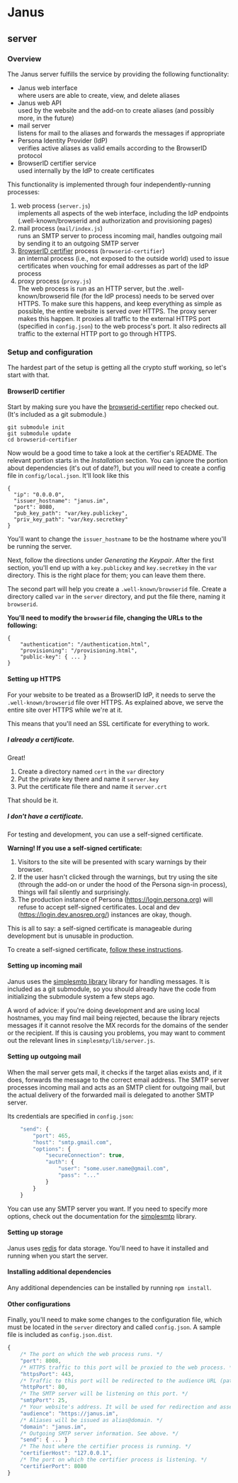 # Janus
  server
----------------

### Overview
The Janus server fulfills the service by providing the following functionality:

- Janus web interface  
  where users are able to create, view, and delete aliases
- Janus web API  
  used by the website and the add-on to create aliases (and possibly more, in
  the future)
- mail server  
  listens for mail to the aliases and forwards the messages if appropriate
- Persona Identity Provider (IdP)  
  verifies active aliases as valid emails according to the BrowserID protocol
- BrowserID certifier service  
  used internally by the IdP to create certificates

This functionality is implemented through four independently-running processes:

1. web process (`server.js`)  
   implements all aspects of the web interface,
   including the IdP endpoints (.well-known/browserid and authorization and
   provisioning pages)
2. mail process (`mail/index.js`)  
   runs an SMTP server to process incoming mail,
   handles outgoing mail by sending it to an outgoing SMTP server
3. [BrowserID certifier][browserid-certifier] process (`browserid-certifier`)  
   an internal process (i.e., not exposed to the outside world) used to issue
   certificates when vouching for email addresses as part of the IdP process
4. proxy process (`proxy.js`)  
   The web process is run as an HTTP server, but the .well-known/browserid file
   (for the IdP process) needs to be served over HTTPS. To make sure this
   happens, and keep everything as simple as possible, the entire website is
   served over HTTPS. The proxy server makes this happen. It proxies all traffic
   to the external HTTPS port (specified in `config.json`) to the web process's
   port. It also redirects all traffic to the external HTTP port to go through
   HTTPS.

### Setup and configuration
The hardest part of the setup is getting all the crypto stuff working, so let's
start with that.

#### BrowserID certifier
Start by making sure you have the [browserid-certifier][] repo checked out. (It's
included as a git submodule.)

    git submodule init
    git submodule update
    cd browserid-certifier

Now would be a good time to take a look at the certifier's README. The relevant
portion starts in the _Installation_ section. You can ignore the portion about
dependencies (it's out of date?), but you *will* need to create a config file in
`config/local.json`. It'll look like this

    {
      "ip": "0.0.0.0",
      "issuer_hostname": "janus.im",
      "port": 8080,
      "pub_key_path": "var/key.publickey",
      "priv_key_path": "var/key.secretkey"
    }

You'll want to change the `issuer_hostname` to be the hostname where you'll be
running the server.

Next, follow the directions under _Generating the Keypair_. After the first
section, you'll end up with a ``key.publickey`` and ``key.secretkey`` in the
`var` directory. This is the right place for them; you can leave them there.

The second part will help you create a `.well-known/browserid` file. Create a
directory called `var` in the `server` directory, and put the file there, naming
it `browserid`.

__You'll need to modify the `browserid` file, changing the URLs to the
following:__

    {
        "authentication": "/authentication.html", 
        "provisioning": "/provisioning.html", 
        "public-key": { ... }
    }

[browserid-certifier]: https://github.com/mozilla/browserid-certifier

#### Setting up HTTPS
For your website to be treated as a BrowserID IdP, it needs to serve the
`.well-known/browserid` file over HTTPS. As explained above, we serve the entire
site over HTTPS while we're at it.

This means that you'll need an SSL certificate for everything to work.

##### I already a certificate.
Great!

1. Create a directory named `cert` in the `var` directory
2. Put the private key there and name it `server.key`
3. Put the certificate file there and name it `server.crt`

That should be it.

##### I don't have a certificate.
For testing and development, you can use a self-signed certificate.

__Warning! If you use a self-signed certificate:__

1. Visitors to the site will be presented with scary warnings by their browser.
2. If the user hasn't clicked through the warnings, but try using the site
   (through the add-on or under the hood of the Persona sign-in process), things
   will fail silently and surprisingly.
3. The production instance of Persona (https://login.persona.org) will refuse to
   accept self-signed certificates. Local and dev (https://login.dev.anosrep.org/)
   instances are okay, though.

This is all to say: a self-signed certificate is manageable during development
but is unusable in production.

To create a self-signed certificate, [follow these instructions](https://devcenter.heroku.com/articles/ssl-certificate-self).

#### Setting up incoming mail
Janus uses the [simplesmtp library][simplesmtp] library for handling messages. It is
included as a git submodule, so you should already have the code from
initializing the submodule system a few steps ago.

A word of advice: if you're doing development and are using local hostnames, you
may find mail being rejected, because the library rejects messages if it cannot
resolve the MX records for the domains of the sender or the recipient. If this
is causing you problems, you may want to comment out the relevant lines in
`simplesmtp/lib/server.js`.

#### Setting up outgoing mail
When the mail server gets mail, it checks if the target alias exists and, if it
does, forwards the message to the correct email address. The SMTP server
processes incoming mail and acts as an SMTP client for outgoing mail, but the
actual delivery of the forwarded mail is delegated to another SMTP server.

Its credentials are specified in `config.json`:

```javascript
    "send": {
        "port": 465,
        "host": "smtp.gmail.com",
        "options": {
            "secureConnection": true,
            "auth": {
                "user": "some.user.name@gmail.com",
                "pass": "..."
            }
        }
    }
```

You can use any SMTP server you want. If you need to specify more options, check
out the documentation for the [simplesmtp][] library.

[simplesmtp]: https://github.com/andris9/simplesmtp "simplesmtp node library"

#### Setting up storage
Janus uses [redis](http://redis.io/) for data storage. You'll need to have it
installed and running when you start the server.

#### Installing additional dependencies
Any additional dependencies can be installed by running `npm install`.

#### Other configurations
Finally, you'll need to make some changes to the configuration file, which must
be located in the `server` directory and called `config.json`. A sample file is
included as `config.json.dist`.

```javascript
{
    /* The port on which the web process runs. */
    "port": 8008,
    /* HTTPS traffic to this port will be proxied to the web process. */
    "httpsPort": 443,
    /* Traffic to this port will be redirected to the audience URL (paths preserved) */
    "httpPort": 80,
    /* The SMTP server will be listening on this port. */
    "smtpPort": 25,
    /* Your website's address. It will be used for redirection and assertion generation. */
    "audience": "https://janus.im",
    /* Aliases will be issued as alias@domain. */
    "domain": "janus.im",
    /* Outgoing SMTP server information. See above. */
    "send": { ... }
    /* The host where the certifier process is running. */
    "certifierHost": "127.0.0.1",
    /* The port on which the certifier process is listening. */
    "certifierPort": 8080
}
```

